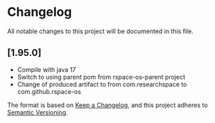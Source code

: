 # Changelog
All notable changes to this project will be documented in this file.

## [1.95.0]
- Compile with java 17
- Switch to using parent pom from rspace-os-parent project
- Change <groupId> of produced artifact to from com.researchspace to com.github.rspace-os

The format is based on [Keep a Changelog](https://keepachangelog.com/en/1.0.0/),
and this project adheres to [Semantic Versioning](https://semver.org/spec/v2.0.0.html).
